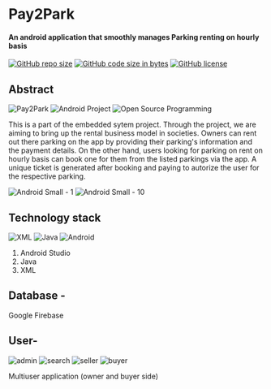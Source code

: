 # Pay2Park
#### An android application that smoothly manages Parking renting on hourly basis


[![GitHub repo size](https://img.shields.io/github/repo-size/ayusshhhii/Pay2Park.svg?logo=github&style=social)](https://ayusshhhii.github.io/Pay2Park/) [![GitHub code size in bytes](https://img.shields.io/github/languages/code-size/ayusshhhii/Pay2Park.svg?logo=git&style=social)](https://ayusshhhii.github.io/Pay2Park/) [![GitHub license](https://img.shields.io/github/license/ayusshhhii/Pay2Park.svg?style=social&logo=github)](https://github.com/ayusshhhii/Pay2Park/blob/master/LICENSE)

## Abstract

![Pay2Park](https://img.shields.io/badge/Parking--renting--management-system-orange.svg?style=flat-square) 
![Android Project](https://img.shields.io/badge/Android-project-yellowgreen.svg?style=flat-square)
![Open Source Programming](https://img.shields.io/badge/open--source-programming-ff69b4.svg?style=flat-square)

This is a part of the embedded sytem project. Through the project, we are aiming to bring up the rental business model in societies. Owners can rent out there parking on the app by providing their parking's information and the payment details. On the other hand, users looking for parking on rent on hourly basis can book one for them from the listed parkings via the app. A unique ticket is generated after booking and paying to autorize the user for the respective parking. 

![Android Small - 1](https://user-images.githubusercontent.com/63350018/179176837-6ddf596f-cd4e-4c7e-8aa5-0385395be7af.png)
![Android Small - 10](https://user-images.githubusercontent.com/63350018/179177308-f13d0e05-fde7-44c8-94d0-27ea209c54e2.png)


## Technology stack 

![XML](https://img.shields.io/badge/frontend-XML-pink.svg?) 
![Java](https://img.shields.io/badge/backend-css-yellowgreen.svg?)
![Android](https://img.shields.io/badge/major-android-ff69b4.svg?)

1. Android Studio
2.  Java 
3.  XML

## Database - 
Google Firebase

## User- 

![admin](https://img.shields.io/badge/admin-login-teal.svg?style=flat-square) 
![search](https://img.shields.io/badge/search-parking-yellowgreen.svg?style=flat-square)
![seller](https://img.shields.io/badge/add-seller-dodgerblue.svg?style=flat-square) 
![buyer](https://img.shields.io/badge/add-buyer-orange.svg?style=flat-square) 

Multiuser application (owner and buyer side)
